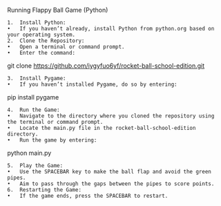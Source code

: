 Running Flappy Ball Game (Python)

	1.	Install Python:
	•	If you haven’t already, install Python from python.org based on your operating system.
	2.	Clone the Repository:
	•	Open a terminal or command prompt.
	•	Enter the command:

git clone https://github.com/iygyfuo6yf/rocket-ball-school-edition.git


	3.	Install Pygame:
	•	If you haven’t installed Pygame, do so by entering:

pip install pygame


	4.	Run the Game:
	•	Navigate to the directory where you cloned the repository using the terminal or command prompt.
	•	Locate the main.py file in the rocket-ball-school-edition directory.
	•	Run the game by entering:

python main.py


	5.	Play the Game:
	•	Use the SPACEBAR key to make the ball flap and avoid the green pipes.
	•	Aim to pass through the gaps between the pipes to score points.
	6.	Restarting the Game:
	•	If the game ends, press the SPACEBAR to restart.

